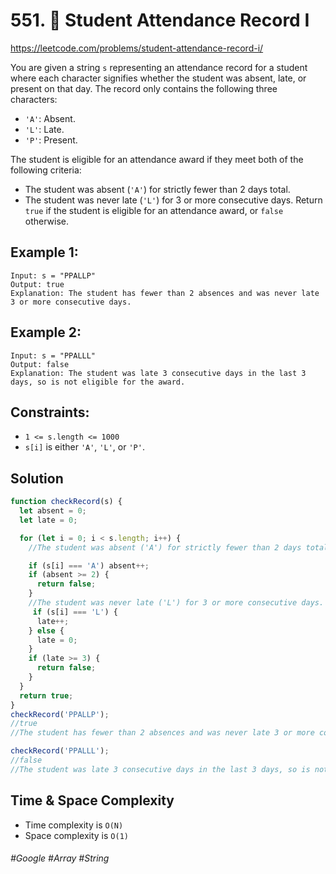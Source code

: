 # 551. 🔎 Student Attendance Record I
https://leetcode.com/problems/student-attendance-record-i/

You are given a string `s` representing an attendance record for a student where each character signifies whether the student was absent, late, or present on that day. The record only contains the following three characters:

- `'A'`: Absent.
- `'L'`: Late.
- `'P'`: Present.

The student is eligible for an attendance award if they meet both of the following criteria:
- The student was absent (`'A'`) for strictly fewer than 2 days total.
- The student was never late (`'L'`) for 3 or more consecutive days.
Return `true` if the student is eligible for an attendance award, or `false` otherwise.

## Example 1:
````
Input: s = "PPALLP"
Output: true
Explanation: The student has fewer than 2 absences and was never late 3 or more consecutive days.
````
## Example 2:
````
Input: s = "PPALLL"
Output: false
Explanation: The student was late 3 consecutive days in the last 3 days, so is not eligible for the award.
```` 

## Constraints:
- `1 <= s.length <= 1000`
- `s[i]` is either `'A'`, `'L'`, or `'P'`.

## Solution 
````js
function checkRecord(s) {
  let absent = 0;
  let late = 0;

  for (let i = 0; i < s.length; i++) {
    //The student was absent ('A') for strictly fewer than 2 days total.

    if (s[i] === 'A') absent++;
    if (absent >= 2) {
      return false;
    }
    //The student was never late ('L') for 3 or more consecutive days.
     if (s[i] === 'L') {
      late++;
    } else {
      late = 0;
    }
    if (late >= 3) {
      return false;
    }
  }
  return true;
}
checkRecord('PPALLP');
//true
//The student has fewer than 2 absences and was never late 3 or more consecutive days.

checkRecord('PPALLL');
//false
//The student was late 3 consecutive days in the last 3 days, so is not eligible for the award.

````

## Time & Space Complexity
- Time complexity is `O(N)`
- Space complexity is `O(1)`

###### #Google #Array #String
